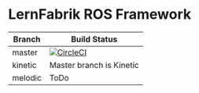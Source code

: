 # LernFabrik ROS Framework 

|Branch        | Build Status      |
|--------------|-------------------|
|master        |[![CircleCI](https://circleci.com/bb/iwt_lernfabrik/lernfabrik_ros_framework/tree/master.svg?style=svg)](https://circleci.com/bb/iwt_lernfabrik/lernfabrik_ros_framework/tree/master)|
|kinetic       | Master branch is Kinetic|
|melodic       | ToDo              |
